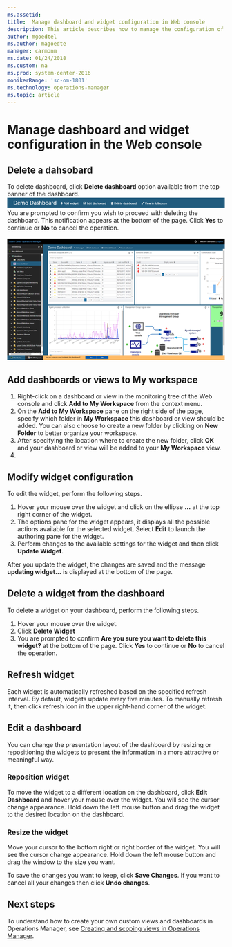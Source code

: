 ```yaml
---
ms.assetid: 
title:  Manage dashboard and widget configuration in Web console 
description: This article describes how to manage the configuration of the HTML5 Web console dashbaords and widgets in System Center Operations Manager.  
author: mgoedtel
ms.author: magoedte
manager: carmonm
ms.date: 01/24/2018
ms.custom: na
ms.prod: system-center-2016
monikerRange: 'sc-om-1801'
ms.technology: operations-manager
ms.topic: article
---
```


# Manage dashboard and widget configuration in the Web console

## Delete a dahsobard

To delete dashboard, click **Delete dashboard** option available from the top banner of the dashboard. ![Delete dashboard option on page](./media/manage-web-console-dashboard-config/dashboard-banner-01.png)<br>  You are prompted to confirm you wish to proceed with deleting the dashboard.  This notification appears at the bottom of the page.  Click **Yes** to continue or **No** to cancel the operation.<br><br> ![Delete dashboard notification](./media/manage-web-console-dashboard-config/dashboard-delete-notify.png)

## Add dashboards or views to My workspace

1. Right-click on a dashboard or view in the monitoring tree of the Web console and click **Add to My Workspace** from the context menu.
2. On the **Add to My Workspace** pane on the right side of the page, specify which folder in **My Workspace** this dashboard or view should be added.  You can also choose to create a new folder by clicking on **New Folder** to better organize your workspace.
3. After specifying the location where to create the new folder, click **OK** and your dashboard or view will be added to your **My Workspace** view.  
3. 

## Modify widget configuration

To edit the widget, perform the following steps.

1. Hover your mouse over the widget and click on the ellipse **…** at the top right corner of the widget. 
2. The options pane for the widget appears, it displays all the possible actions available for the selected widget.  Select **Edit** to launch the authoring pane for the widget.
3. Perform changes to the available settings for the widget and then click **Update Widget**.  

After you update the widget, the changes are saved and the message **updating widget…** is displayed at the bottom of the page.

## Delete a widget from the dashboard 

To delete a widget on your dashboard, perform the following steps.

1. Hover your mouse over the widget. 
2. Click **Delete Widget**
3. You are prompted to confirm **Are you sure you want to delete this widget?** at the bottom of the page.  Click **Yes** to continue or **No** to cancel the operation.

## Refresh widget 
Each widget is automatically refreshed based on the specified refresh interval.  By default,   widgets update every five minutes. To manually refresh it, then click refresh icon in the upper right-hand corner of the widget.

## Edit a dashboard
You can change the presentation layout of the dashboard by resizing or repositioning the widgets to present the information in a more attractive or meaningful way.   

### Reposition widget

To move the widget to a different location on the dashboard, click **Edit Dashboard** and hover your mouse over the widget. You will see the cursor change appearance.  Hold down the left mouse button and drag the widget to the desired location on the dashboard.   

### Resize the widget
Move your cursor to the bottom right or right border of the widget. You will see the cursor change appearance. Hold down the left mouse button and drag the window to the size you want.

To save the changes you want to keep, click **Save Changes**.  If you want to cancel all your changes then click **Undo changes**.

## Next steps
To understand how to create your own custom views and dashboards in Operations Manager, see [Creating and scoping views in Operations Manager](manage-console-scope-views.md). 

  
